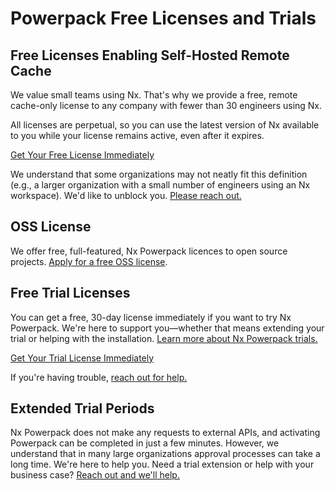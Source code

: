 # Powerpack Free Licenses and Trials

## Free Licenses Enabling Self-Hosted Remote Cache

We value small teams using Nx. That's why we provide a free, remote cache-only license to any company with fewer than 30 engineers using Nx.

All licenses are perpetual, so you can use the latest version of Nx available to you while your license remains active, even after it expires.

[Get Your Free License Immediately](https://cloud.nx.app/powerpack/request/free)

We understand that some organizations may not neatly fit this definition (e.g., a larger organization with a small number of engineers using an Nx workspace). We'd like to unblock you. [Please reach out.](mailto:powerpack-support@nrwl.io)

## OSS License

We offer free, full-featured, Nx Powerpack licences to open source projects. [Apply for a free OSS license](https://docs.google.com/forms/d/e/1FAIpQLSczHgY1NuT1k8paVNO3TcR9cjTfpm6dg1zbG3Ji6zaLURYfcg/viewform).

## Free Trial Licenses

You can get a free, 30-day license immediately if you want to try Nx Powerpack. We're here to support you—whether that means extending your trial or helping with the installation. [Learn more about Nx Powerpack trials.](/assets/powerpack/NxPowerpack-Trial-v1.1.pdf)

[Get Your Trial License Immediately](https://cloud.nx.app/powerpack/request/trial)

If you're having trouble, [reach out for help.](mailto:powerpack-support@nrwl.io)

## Extended Trial Periods

Nx Powerpack does not make any requests to external APIs, and activating Powerpack can be completed in just a few minutes. However, we understand that in many large organizations approval processes can take a long time. We're here to help you. Need a trial extension or help with your business case? [Reach out and we'll help.](mailto:powerpack-support@nrwl.io)
